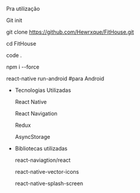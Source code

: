 Pra utilização 

Git init

git clone https://github.com/Hewrxque/FitHouse.git

cd FitHouse

code .

npm i --force

react-native run-android #para Android

- Tecnologias Utilizadas

    React Native

    React Navigation

    Redux

    AsyncStorage

- Bibliotecas utilizadas

    react-naviagtion/react 

    react-native-vector-icons

    react-native-splash-screen

